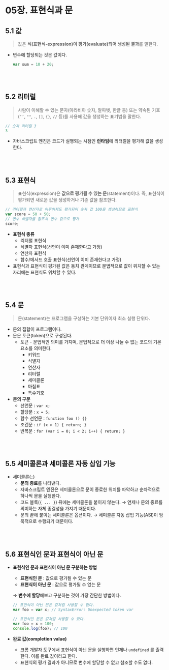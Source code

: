 # 05장. 표현식과 문

## 5.1 값

> 값은 **식(표현식-expression)이 평가(evaluate)되어 생성된 결과**를 말한다.
> 
- 변수에 할당되는 것은 값이다.

  ```jsx
  var sum = 10 + 20;
  ```

<br>
<br>

## 5.2 리터럴

> 사람이 이해할 수 있는 문자(아라비아 숫자, 알파벳, 한글 등) 또는 약속된 기호(`’’`, `""`, `.`, `[]`, `{}`, `//` 등)를 사용해 값을 생성하는 표기법을 말한다.
> 

```jsx
// 숫자 리터럴 3
3
```

- 자바스크립트 엔진은 코드가 실행되는 시점인 **런타임**에 리터럴을 평가해 값을 생성한다.

<br>
<br>

## 5.3 표현식

> 표현식(expression)은 **값으로 평가될 수 있는 문**(statement)이다. 즉, 표현식이 평가되면 새로운 값을 생성하거나 기존 값을 참조한다.
> 

```jsx
// 리터럴과 연산자로 이루어져도 평가되어 숫자 값 100을 생성하므로 표현식
var score = 50 + 50;
// 변수 식별자를 참조시 변수 값으로 평가
score;
```

- **표현식 종류**
    - 리터럴 표현식
    - 식별자 표현식(선언이 이미 존재한다고 가정)
    - 연산자 표현식
    - 함수/메서드 호출 표현식(선언이 이미 존재한다고 가정)
- 표현식과 표현식이 평가된 값은 동치 관계이므로 문법적으로 값이 위치할 수 있는 자리에는 표현식도 위치할 수 있다.

<br>
<br>

## 5.4 문

> 문(statement)는 프로그램을 구성하는 기본 단위이자 최소 실행 단위다.
> 
- 문의 집합이 프로그램이다.
- 문은 토큰(token)으로 구성된다.
    - 토큰 - 문법적인 의미를 가지며, 문법적으로 더 이상 나눌 수 없는 코드의 기본 요소를 의미한다.
        - 키워드
        - 식별자
        - 연산자
        - 리터럴
        - 세미콜론
        - 마침표
        - 특수기호
- **문의 구분**
    - 선언문 : `var x;`
    - 할당문 : `x = 5;`
    - 함수 선언문 : `function foo () {}`
    - 조건문 : `if (x > 1) { return; }`
    - 반복문 : `for (var i = 0; i < 2; i++) { return; }`
    
<br>
<br>

## 5.5 세미콜론과 세미콜론 자동 삽입 기능

- 세미콜론(`;`)
    - **문의 종료**를 나타낸다.
    - 자바스크립트 엔진은 세미콜론으로 문이 종료한 위치를 파악하고 순차적으로 하나씩 문을 실행한다.
    - 코드 블록(`{ ... }`) 뒤에는 세미콜론을 붙이지 않는다. → 언제나 문의 종료를 의미하는 자체 종결성을 가지기 때문이다.
    - 문의 끝에 붙이는 세미콜론은 옵션이다. → 세미콜론 자동 삽입 기능(ASI)이 암묵적으로 수행되기 떄문이다.

<br>
<br>

## 5.6 표현식인 문과 표현식이 아닌 문

- **표현식인 문과 표현식이 아닌 문 구분하는 방법**
    - **표현식인 문** : 값으로 평가될 수 있는 문
    - **표현식이 아닌 문** : 값으로 평가될 수 없는 문
    
    → **변수에 할당**해보고 구분하는 것이 가장 간단한 방법이다. 
    

  ```jsx
  // 표현식이 아닌 문은 값처럼 사용할 수 없다.
  var foo = var x; // SyntaxError: Unexpected token var

  // 표현식인 문은 값처럼 사용할 수 있다.
  var foo = x = 100;
  console.log(foo); // 100
  ```

- **완료 값(completion value)**
    - 크롬 개발자 도구에서 표현식이 아닌 문을 실행하면 언제나 `undefined` 를 출력한다. 이를 완료 값이라고 한다.
    - 표현식의 평가 결과가 아니므로 변수에 할당할 수 없고 참조할 수도 없다.